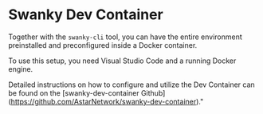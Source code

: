 # Swanky Dev Container


Together with the `swanky-cli` tool, you can have the entire environment preinstalled and preconfigured inside a Docker container.

To use this setup, you need Visual Studio Code and a running Docker engine. 

Detailed instructions on how to configure and utilize the Dev Container can be found on the [swanky-dev-container Github] (https://github.com/AstarNetwork/swanky-dev-container)."